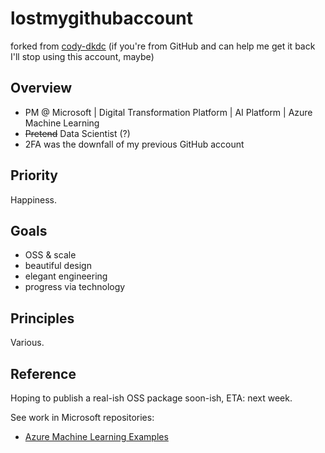 # lostmygithubaccount

forked from [cody-dkdc](https://github.com/cody-dkdc) (if you're from GitHub and can help me get it back I'll stop using this account, maybe)

## Overview

- PM @ Microsoft | Digital Transformation Platform | AI Platform | Azure Machine Learning
- ~~Pretend~~ Data Scientist (?)
- 2FA was the downfall of my previous GitHub account

## Priority

Happiness.

## Goals

- OSS & scale
- beautiful design
- elegant engineering
- progress via technology

## Principles

Various.

## Reference

Hoping to publish a real-ish OSS package soon-ish, ETA: next week. 

See work in Microsoft repositories:

- [Azure Machine Learning Examples](https://github.com/Azure/azureml-examples)
